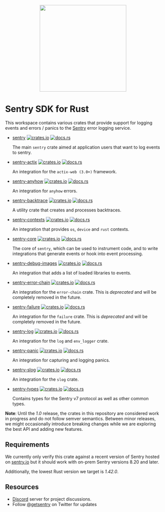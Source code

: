 <p align="center">
  <a href="https://sentry.io" target="_blank" align="center">
    <img src="https://sentry-brand.storage.googleapis.com/sentry-logo-black.png" width="280">
  </a>
  <br />
</p>

# Sentry SDK for Rust

This workspace contains various crates that provide support for logging events and errors / panics to the
[Sentry](https://sentry.io/) error logging service.

- [sentry](./sentry) [![crates.io](https://img.shields.io/crates/v/ckb-sentry.svg)](https://crates.io/crates/ckb-sentry)
  [![docs.rs](https://docs.rs/ckb-sentry/badge.svg)](https://docs.rs/ckb-sentry)

  The main `sentry` crate aimed at application users that want to log events to sentry.

- [sentry-actix](./sentry-actix)
  [![crates.io](https://img.shields.io/crates/v/ckb-sentry-actix.svg)](https://crates.io/crates/ckb-sentry-actix)
  [![docs.rs](https://docs.rs/ckb-sentry-actix/badge.svg)](https://docs.rs/ckb-sentry-actix)

  An integration for the `actix-web (3.0+)` framework.

- [sentry-anyhow](./sentry-anyhow)
  [![crates.io](https://img.shields.io/crates/v/ckb-sentry-anyhow.svg)](https://crates.io/crates/ckb-sentry-anyhow)
  [![docs.rs](https://docs.rs/ckb-sentry-anyhow/badge.svg)](https://docs.rs/ckb-sentry-anyhow)

  An integration for `anyhow` errors.

- [sentry-backtrace](./sentry-backtrace)
  [![crates.io](https://img.shields.io/crates/v/ckb-sentry-backtrace.svg)](https://crates.io/crates/ckb-sentry-backtrace)
  [![docs.rs](https://docs.rs/ckb-sentry-backtrace/badge.svg)](https://docs.rs/ckb-sentry-backtrace)

  A utility crate that creates and processes backtraces.

- [sentry-contexts](./sentry-contexts)
  [![crates.io](https://img.shields.io/crates/v/ckb-sentry-contexts.svg)](https://crates.io/crates/ckb-sentry-contexts)
  [![docs.rs](https://docs.rs/ckb-sentry-contexts/badge.svg)](https://docs.rs/ckb-sentry-contexts)

  An integration that provides `os`, `device` and `rust` contexts.

- [sentry-core](./sentry-core)
  [![crates.io](https://img.shields.io/crates/v/ckb-sentry-core.svg)](https://crates.io/crates/ckb-sentry-core)
  [![docs.rs](https://docs.rs/ckb-sentry-core/badge.svg)](https://docs.rs/ckb-sentry-core)

  The core of `sentry`, which can be used to instrument code, and to write integrations that generate events or hook
  into event processing.

- [sentry-debug-images](./sentry-debug-images)
  [![crates.io](https://img.shields.io/crates/v/ckb-sentry-debug-images.svg)](https://crates.io/crates/ckb-sentry-debug-images)
  [![docs.rs](https://docs.rs/ckb-sentry-debug-images/badge.svg)](https://docs.rs/ckb-sentry-debug-images)

  An integration that adds a list of loaded libraries to events.

- [sentry-error-chain](./sentry-error-chain)
  [![crates.io](https://img.shields.io/crates/v/ckb-sentry-error-chain.svg)](https://crates.io/crates/ckb-sentry-error-chain)
  [![docs.rs](https://docs.rs/ckb-sentry-error-chain/badge.svg)](https://docs.rs/ckb-sentry-error-chain)

  An integration for the `error-chain` crate. This is _deprecated_ and will be completely removed in the future.

- [sentry-failure](./sentry-failure)
  [![crates.io](https://img.shields.io/crates/v/ckb-sentry-failure.svg)](https://crates.io/crates/ckb-sentry-failure)
  [![docs.rs](https://docs.rs/ckb-sentry-failure/badge.svg)](https://docs.rs/ckb-sentry-failure)

  An integration for the `failure` crate. This is _deprecated_ and will be completely removed in the future.

- [sentry-log](./sentry-log)
  [![crates.io](https://img.shields.io/crates/v/ckb-sentry-log.svg)](https://crates.io/crates/ckb-sentry-log)
  [![docs.rs](https://docs.rs/ckb-sentry-log/badge.svg)](https://docs.rs/ckb-sentry-log)

  An integration for the `log` and `env_logger` crate.

- [sentry-panic](./sentry-panic)
  [![crates.io](https://img.shields.io/crates/v/ckb-sentry-panic.svg)](https://crates.io/crates/ckb-sentry-panic)
  [![docs.rs](https://docs.rs/ckb-sentry-panic/badge.svg)](https://docs.rs/ckb-sentry-panic)

  An integration for capturing and logging panics.

- [sentry-slog](./sentry-slog)
  [![crates.io](https://img.shields.io/crates/v/ckb-sentry-slog.svg)](https://crates.io/crates/ckb-sentry-slog)
  [![docs.rs](https://docs.rs/ckb-sentry-slog/badge.svg)](https://docs.rs/ckb-sentry-slog)

  An integration for the `slog` crate.

- [sentry-types](./sentry-types)
  [![crates.io](https://img.shields.io/crates/v/ckb-sentry-types.svg)](https://crates.io/crates/ckb-sentry-types)
  [![docs.rs](https://docs.rs/ckb-sentry-types/badge.svg)](https://docs.rs/ckb-sentry-types)

  Contains types for the Sentry v7 protocol as well as other common types.

**Note**: Until the _1.0_ release, the crates in this repository are considered work in progress and do not follow
semver semantics. Between minor releases, we might occasionally introduce breaking changes while we are exploring the
best API and adding new features.

## Requirements

We currently only verify this crate against a recent version of Sentry hosted on [sentry.io](https://sentry.io/) but it
should work with on-prem Sentry versions 8.20 and later.

Additionally, the lowest Rust version we target is _1.42.0_.

## Resources

- [Discord](https://discord.gg/ez5KZN7) server for project discussions.
- Follow [@getsentry](https://twitter.com/getsentry) on Twitter for updates
